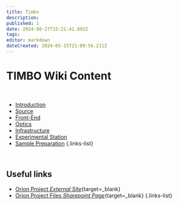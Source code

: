 ```yaml
---
title: Timbo
description: 
published: 1
date: 2024-08-27T15:21:41.892Z
tags: 
editor: markdown
dateCreated: 2024-05-15T21:09:56.211Z
---
```


# TIMBO Wiki Content

<br>

- [Introduction](/Orion/Timbo/tib_intro)
- [Source](/Orion/Timbo/tib_source)
- [Front-End](/Orion/Timbo/tib_frontend)
- [Optics](/Orion/Timbo/tib_optics)
- [Infrastructure](/Orion/Timbo/tib_infra)
- [Experimental Station](/Orion/Timbo/tib_exp_station)
- [Sample Preparation](/Orion/Timbo/tib_sample_prep)
{.links-list}

<br>

## Useful links

- [Orion Project *External Site*](https://cnpem.br/orion/){target=_blank}
- [Orion Project Files *Sharepoint Page*](https://cnpemcamp.sharepoint.com/sites/lnls/projectsII/SitePages/orionbeamlines.aspx){target=_blank}
{.links-list}